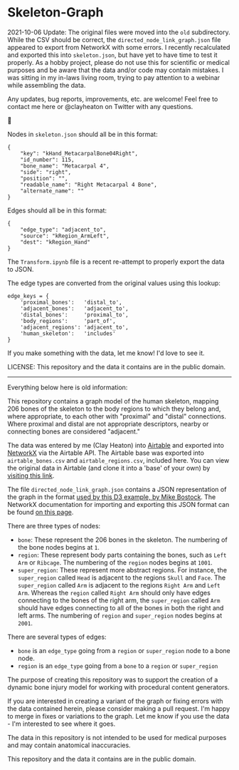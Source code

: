 # Skeleton-Graph

2021-10-06 Update: The original files were moved into the `old` subdirectory. While the CSV should be correct, the `directed_node_link_graph.json` file appeared to export from NetworkX with some errors. I recently recalculated and exported this into `skeleton.json`, but have yet to have time to test it properly. As a hobby project, please do not use this for scientific or medical purposes and be aware that the data and/or code may contain mistakes. I was sitting in my in-laws living room, trying to pay attention to a webinar while assembling the data.

Any updates, bug reports, improvements, etc. are welcome! Feel free to contact me here or @clayheaton on Twitter with any questions. 

🎃


Nodes in `skeleton.json` should all be in this format:

```
{
    "key": "kHand_MetacarpalBone04Right",
    "id_number": 115,
    "bone_name": "Metacarpal 4",
    "side": "right",
    "position": "",
    "readable_name": "Right Metacarpal 4 Bone",
    "alternate_name": ""
}
```

Edges should all be in this format:

```
{
    "edge_type": "adjacent_to",
    "source": "kRegion_ArmLeft",
    "dest": "kRegion_Hand"
}
```

The `Transform.ipynb` file is a recent re-attempt to properly export the data to JSON.

The edge types are converted from the original values using this lookup:

```
edge_keys = {
    'proximal_bones':   'distal_to',
    'adjacent_bones':   'adjacent_to',
    'distal_bones':     'proximal_to',
    'body_regions':     'part_of',
    'adjacent_regions': 'adjacent_to',
    'human_skeleton':   'includes'
}
```

If you make something with the data, let me know! I'd love to see it.

LICENSE: This repository and the data it contains are in the public domain.

----

Everything below here is old information:

This repository contains a graph model of the human skeleton, mapping 206 bones of the skeleton to the body regions to which they belong and, where appropriate, to each other with "proximal" and "distal" connections. Where proximal and distal are not appropriate descriptors, nearby or connecting bones are considered "adjacent."

The data was entered by me (Clay Heaton) into [Airtable](https://airtable.com) and exported into [NetworkX](https://networkx.github.io/documentation/stable/index.html) via the Airtable API. The Airtable base was exported into `airtable_bones.csv` and `airtable_regions.csv`, included here. You can view the original data in Airtable (and clone it into a 'base' of your own) by [visiting this link](https://airtable.com/shr2jsqWd6vE9zdiv). 

The file `directed_node_link_graph.json` contains a JSON representation of the graph in the format [used by this D3 example, by Mike Bostock](https://observablehq.com/@d3/force-directed-graph). The NetworkX documentation for importing and exporting this JSON format can be found [on this page](https://networkx.github.io/documentation/stable/reference/readwrite/json_graph.html).

There are three types of nodes:

- `bone`: These represent the 206 bones in the skeleton. The numbering of the bone nodes begins at `1`.
- `region`: These represent body parts containing the bones, such as `Left Arm` or `Ribcage`. The numbering of the `region` nodes begins at `1001`.
- `super_region`: These represent more abstract regions. For instance, the `super_region` called `Head` is adjacent to the regions `Skull` and `Face`. The `super_region` called `Arm` is adjacent to the regions `Right Arm` and `Left Arm`. Whereas the `region` called `Right Arm` should only have edges connecting to the bones of the right arm, the `super_region` called `Arm` should have edges connecting to all of the bones in both the right and left arms. The numbering of `region` and `super_region` nodes begins at `2001`.

There are several types of edges:

- `bone` is an `edge_type` going from a `region` or `super_region` node to a bone node.
- `region` is an `edge_type` going from a `bone` to a `region` or `super_region`

The purpose of creating this repository was to support the creation of a dynamic bone injury model for working with procedural content generators. 

If you are interested in creating a variant of the graph or fixing errors with the data contained herein, please consider making a pull request. I'm happy to merge in fixes or variations to the graph. Let me know if you use the data - I'm interested to see where it goes.

The data in this repository is not intended to be used for medical purposes and may contain anatomical inaccuracies.

This repository and the data it contains are in the public domain.